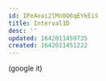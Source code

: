 ```yaml
---
id: IPeAeai2lMn0Q6qEYkEiS
title: Interval1D
desc: ''
updated: 1642011459735
created: 1642011451222
---
```


(google it)